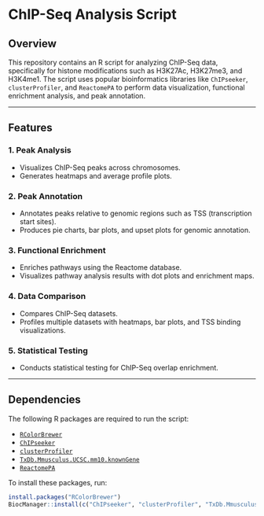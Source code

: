 # ChIP-Seq Analysis Script

## Overview

This repository contains an R script for analyzing ChIP-Seq data, specifically for histone modifications such as H3K27Ac, H3K27me3, and H3K4me1. The script uses popular bioinformatics libraries like `ChIPseeker`, `clusterProfiler`, and `ReactomePA` to perform data visualization, functional enrichment analysis, and peak annotation.

---

## Features

### 1. **Peak Analysis**
- Visualizes ChIP-Seq peaks across chromosomes.
- Generates heatmaps and average profile plots.

### 2. **Peak Annotation**
- Annotates peaks relative to genomic regions such as TSS (transcription start sites).
- Produces pie charts, bar plots, and upset plots for genomic annotation.

### 3. **Functional Enrichment**
- Enriches pathways using the Reactome database.
- Visualizes pathway analysis results with dot plots and enrichment maps.

### 4. **Data Comparison**
- Compares ChIP-Seq datasets.
- Profiles multiple datasets with heatmaps, bar plots, and TSS binding visualizations.

### 5. **Statistical Testing**
- Conducts statistical testing for ChIP-Seq overlap enrichment.

---

## Dependencies

The following R packages are required to run the script:

- [`RColorBrewer`](https://cran.r-project.org/package=RColorBrewer)
- [`ChIPseeker`](https://bioconductor.org/packages/ChIPseeker)
- [`clusterProfiler`](https://bioconductor.org/packages/clusterProfiler)
- [`TxDb.Mmusculus.UCSC.mm10.knownGene`](https://bioconductor.org/packages/TxDb.Mmusculus.UCSC.mm10.knownGene)
- [`ReactomePA`](https://bioconductor.org/packages/ReactomePA)


To install these packages, run:
```R
install.packages("RColorBrewer")
BiocManager::install(c("ChIPseeker", "clusterProfiler", "TxDb.Mmusculus.UCSC.mm10.knownGene", "ReactomePA"))
